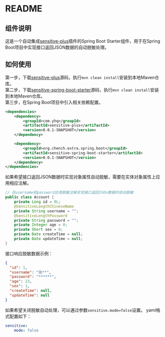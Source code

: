 # README


## 组件说明

这是一个自动集成[sensitive-plus](https://gitee.com/cchanghui/sensitive-plus)插件的Spring Boot Starter组件，用于在Spring Boot项目中实现接口返回JSON数据的自动脱敏处理。


## 如何使用

第一步，下载[sensitive-plus](https://gitee.com/cchanghui/sensitive-plus)源码，执行`mvn clean install`安装到本地Maven仓库。  
第二步，下载[sensitive-spring-boot-starter](https://github.com/nuccch/sensitive-spring-boot-starter.git)源码，执行`mvn clean install`安装到本地Maven仓库。  
第三步，在Spring Boot项目中引入相关依赖配置。  
```xml
<dependencies>
    <dependency>
        <groupId>com.yhq</groupId>
        <artifactId>sensitive-plus</artifactId>
        <version>0.0.1-SNAPSHOT</version>
    </dependency>

    <dependency>
        <groupId>org.chench.extra.spring.boot</groupId>
        <artifactId>sensitive-spring-boot-starter</artifactId>
        <version>0.0.1-SNAPSHOT</version>
    </dependency>
</dependencies>
```

如果希望接口返回JSON数据时实现对象属性自动脱敏，需要在实体对象属性上应用相应注解。
```java
// 在username和password应用脱敏注解实现接口返回JSOn数据时自动脱敏
public class Account {
    private Long id = 0L;
    @SensitiveLengthChineseName
    private String username = "";
    @SensitiveLengthPassword
    private String password = "";
    private Integer age = 0;
    private Short sex = 0;
    private Date createTime = null;
    private Date updateTime = null;
}
```

接口响应脱敏数据示例：
```json
{
  "id": 1,
  "username": "张**",
  "password": "******",
  "age": 23,
  "sex": 1,
  "createTime": null,
  "updateTime": null
}
```

如果希望关闭脱敏自动处理，可以通过参数`sensitive.mode=false`设置。
yaml格式配置如下：
```yml
sensitive:
    mode: false
```


